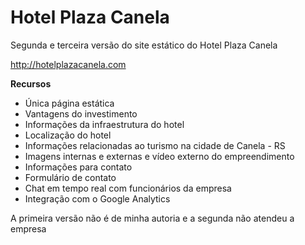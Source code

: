 # Hotel Plaza Canela

Segunda e terceira versão do site estático do Hotel Plaza Canela

http://hotelplazacanela.com

**Recursos**

 - Única página estática
 - Vantagens do investimento
 - Informações da infraestrutura do hotel
 - Localização do hotel
 - Informações relacionadas ao turismo na cidade de Canela - RS
 - Imagens internas e externas e vídeo externo do empreendimento
 - Informações para contato
 - Formulário de contato
 - Chat em tempo real com funcionários da empresa
 - Integração com o Google Analytics

A primeira versão não é de minha autoria e a segunda não atendeu a empresa
